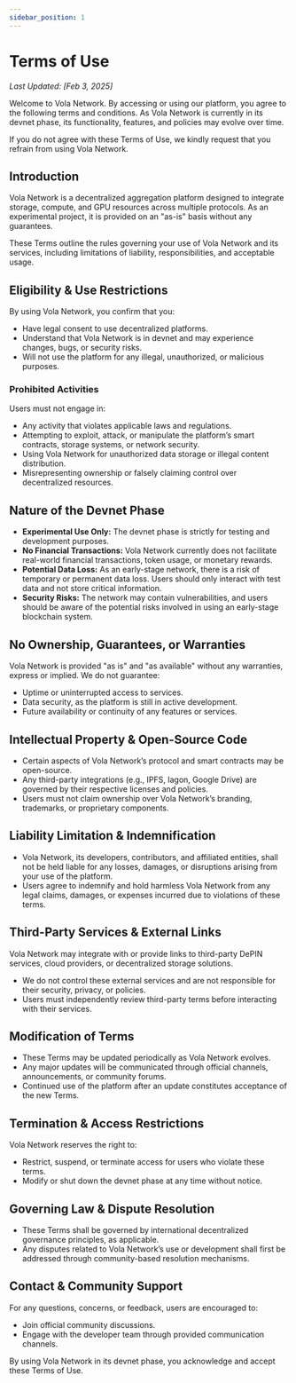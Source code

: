 ```yaml
---
sidebar_position: 1
---
```


# Terms of Use

_Last Updated: [Feb 3, 2025]_

Welcome to Vola Network. By accessing or using our platform, you agree to the following terms and conditions. As Vola Network is currently in its devnet phase, its functionality, features, and policies may evolve over time.

If you do not agree with these Terms of Use, we kindly request that you refrain from using Vola Network.

## Introduction

Vola Network is a decentralized aggregation platform designed to integrate storage, compute, and GPU resources across multiple protocols. As an experimental project, it is provided on an "as-is" basis without any guarantees.

These Terms outline the rules governing your use of Vola Network and its services, including limitations of liability, responsibilities, and acceptable usage.

## Eligibility & Use Restrictions

By using Vola Network, you confirm that you:

- Have legal consent to use decentralized platforms.
- Understand that Vola Network is in devnet and may experience changes, bugs, or security risks.
- Will not use the platform for any illegal, unauthorized, or malicious purposes.

### Prohibited Activities

Users must not engage in:

- Any activity that violates applicable laws and regulations.
- Attempting to exploit, attack, or manipulate the platform’s smart contracts, storage systems, or network security.
- Using Vola Network for unauthorized data storage or illegal content distribution.
- Misrepresenting ownership or falsely claiming control over decentralized resources.

## Nature of the Devnet Phase

- **Experimental Use Only:** The devnet phase is strictly for testing and development purposes.
- **No Financial Transactions:** Vola Network currently does not facilitate real-world financial transactions, token usage, or monetary rewards.
- **Potential Data Loss:** As an early-stage network, there is a risk of temporary or permanent data loss. Users should only interact with test data and not store critical information.
- **Security Risks:** The network may contain vulnerabilities, and users should be aware of the potential risks involved in using an early-stage blockchain system.

## No Ownership, Guarantees, or Warranties

Vola Network is provided "as is" and "as available" without any warranties, express or implied. We do not guarantee:

- Uptime or uninterrupted access to services.
- Data security, as the platform is still in active development.
- Future availability or continuity of any features or services.

## Intellectual Property & Open-Source Code

- Certain aspects of Vola Network’s protocol and smart contracts may be open-source.
- Any third-party integrations (e.g., IPFS, Iagon, Google Drive) are governed by their respective licenses and policies.
- Users must not claim ownership over Vola Network’s branding, trademarks, or proprietary components.

## Liability Limitation & Indemnification

- Vola Network, its developers, contributors, and affiliated entities, shall not be held liable for any losses, damages, or disruptions arising from your use of the platform.
- Users agree to indemnify and hold harmless Vola Network from any legal claims, damages, or expenses incurred due to violations of these terms.

## Third-Party Services & External Links

Vola Network may integrate with or provide links to third-party DePIN services, cloud providers, or decentralized storage solutions.

- We do not control these external services and are not responsible for their security, privacy, or policies.
- Users must independently review third-party terms before interacting with their services.

## Modification of Terms

- These Terms may be updated periodically as Vola Network evolves.
- Any major updates will be communicated through official channels, announcements, or community forums.
- Continued use of the platform after an update constitutes acceptance of the new Terms.

## Termination & Access Restrictions

Vola Network reserves the right to:

- Restrict, suspend, or terminate access for users who violate these terms.
- Modify or shut down the devnet phase at any time without notice.

## Governing Law & Dispute Resolution

- These Terms shall be governed by international decentralized governance principles, as applicable.
- Any disputes related to Vola Network’s use or development shall first be addressed through community-based resolution mechanisms.

## Contact & Community Support

For any questions, concerns, or feedback, users are encouraged to:

- Join official community discussions.
- Engage with the developer team through provided communication channels.

By using Vola Network in its devnet phase, you acknowledge and accept these Terms of Use.
